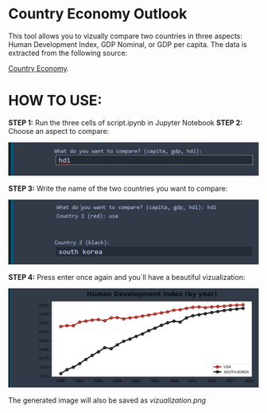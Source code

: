 # Country Economy Outlook

This tool allows you to vizually compare two countries in three aspects: Human Development Index, GDP Nominal, or GDP per capita. The data is extracted from the following source:

[Country Economy](https://countryeconomy.com/).

# HOW TO USE:

**STEP 1:** Run the three cells of script.ipynb in Jupyter Notebook
**STEP 2:** Choose an aspect to compare:


![q1](https://github.com/Rodrigo663/country-economic-outlook/blob/main/assets/q1.png)

**STEP 3:** Write the name of the two countries you want to compare:

![q2](https://github.com/Rodrigo663/country-economic-outlook/blob/main/assets/q2.png)


**STEP 4:** Press enter once again and you´ll have a beautiful vizualization:

![graph](https://github.com/Rodrigo663/country-economic-outlook/blob/main/assets/graph.png)

The generated image will also be saved as *vizualization.png*
